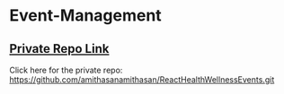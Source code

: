# Event-Management

## [ Private Repo Link](https://classroom.github.com/a/ehOGNGkI)

Click here for the private repo: https://github.com/amithasanamithasan/ReactHealthWellnessEvents.git

